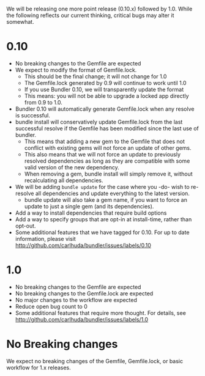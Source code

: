 We will be releasing one more point release (0.10.x) followed by 1.0. While
the following reflects our current thinking, critical bugs may alter it
somewhat.

# 0.10

  - No breaking changes to the Gemfile are expected
  - We expect to modify the format of Gemfile.lock.
    - This should be the final change; it will not change for 1.0
    - The Gemfile.lock generated by 0.9 will continue to work until 1.0
    - If you use Bundler 0.10, we will transparently update the format
    - This means: you will not be able to upgrade a locked app
     directly from 0.9 to 1.0.
  - Bundler 0.10 will automatically generate Gemfile.lock when any
    resolve is successful.
  - bundle install will conservatively update Gemfile.lock from the
    last successful resolve if the Gemfile has been modified since
    the last use of bundler.
    - This means that adding a new gem to the Gemfile that does not
     conflict with existing gems will not force an update of other
     gems.
    - This also means that we will not force an update to previously
     resolved dependencies as long as they are compatible with some
     valid version of the new dependency.
    - When removing a gem, bundle install will simply remove it, without
     recalculating all dependencies.
  - We will be adding `bundle update` for the case where you -do-
    wish to re-resolve all dependencies and update everything to the
    latest version.
    - bundle update will also take a gem name, if you want to force
     an update to just a single gem (and its dependencies).
  - Add a way to install dependencies that require build options
  - Add a way to specify groups that are opt-in at install-time,
    rather than opt-out.
  - Some additional features that we have tagged for 0.10. For up
    to date information, please visit
    http://github.com/carlhuda/bundler/issues/labels/0.10

# 1.0

  - No breaking changes to the Gemfile are expected
  - No breaking changes to the Gemfile.lock are expected
  - No major changes to the workflow are expected
  - Reduce open bug count to 0
  - Some additional features that require more thought. For details,
    see http://github.com/carlhuda/bundler/issues/labels/1.0

# No Breaking changes

We expect no breaking changes of the Gemfile, Gemfile.lock, or
basic workflow for 1.x releases.